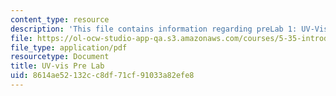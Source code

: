 ```yaml
---
content_type: resource
description: 'This file contains information regarding preLab 1: UV-Vis.'
file: https://ol-ocw-studio-app-qa.s3.amazonaws.com/courses/5-35-introduction-to-experimental-chemistry-fall-2012/8614ae52132cc8df71cf91033a82efe8_MIT5_35F12_Uv_vis_Prelab1.pdf
file_type: application/pdf
resourcetype: Document
title: UV-vis Pre Lab
uid: 8614ae52-132c-c8df-71cf-91033a82efe8
---
```

